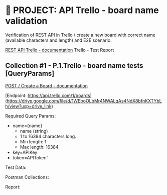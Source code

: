 # :file_folder: PROJECT: API Trello - board name validation
Verification of REST API in Trello / create a new board with correct name (available characters and length) and E2E scenario.

[REST API Trello - documentation](https://developer.atlassian.com/cloud/trello/rest/api-group-actions/#api-group-actions)
Trello - Test Report

## Collection #1 - P.1.Trello - board name tests [QueryParams]

[POST / Create a Board - documentation ](https://developer.atlassian.com/cloud/trello/rest/api-group-boards/#api-boards-post)

[Endpoint: https://api.trello.com/1/boards](https://drive.google.com/file/d/1WEboOLbMr4NWALqAs4NdX8bfnKXTYbLh/view?usp=drive_link)

Required Query Params:
- name={name}
    - name (string)
    - 1 to 16384 characters long.
    - Min length: 1
    - Max length: 16384
- key=APIKey
- token=APIToken'

Test Data:

Postman Collections:

Report:
